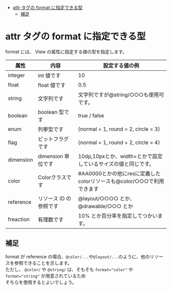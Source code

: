 <!-- TOC depthFrom:1 depthTo:6 withLinks:1 updateOnSave:1 orderedList:0 -->

- [attr タグの format に指定できる型](#attr-タグの-format-に指定できる型)
	- [補足](#補足)

<!-- /TOC -->


# attr タグの format に指定できる型

format には、 View の属性に指定する値の型を指定します。

| 属性      | 内容                   | 設定する値の例                                                        |
| --------- | ---------------------- | --------------------------------------------------------------------- |
| integer   | int 値です            | 10                                                                    |
| float     | float 値です          | 0.5                                                                   |
| string    | 文字列です           | 文字列ですが@string/○○○も使用可です。                                 |
| boolean   | boolean 型です        | true / false                                                          |
| enum      | 列挙型です           | {normal = 1, round = 2, circle = 3}                                   |
| flag      | ビットフラグです     | {normal = 1, round = 2, circle = 4}                                   |
| dimension | dimension 単位です    | 10dp,10pxとか、width=とかで設定しているサイズの値と同じです。         |
| color     | Colorクラスです      | #AA0000とかの他にresに定義したcolorリソースも@color/○○○で利用できます |
| reference | リソース ID の参照です | @layout/○○○○ とか、 @drawable/○○○ とか                                      |
| freaction | 有理数です           | 10% とか百分率を指定してつかいます。                                   |


## 補足

format が reference の場合、`@color/...`や`@layout/...`のように、他のリソースを参照できることを示します。  
ただし、 `@color/` や `@string/` は、そもそも `format="color"` や `format="string"` が用意されているため  
そちらを使用するとよいでしょう。

